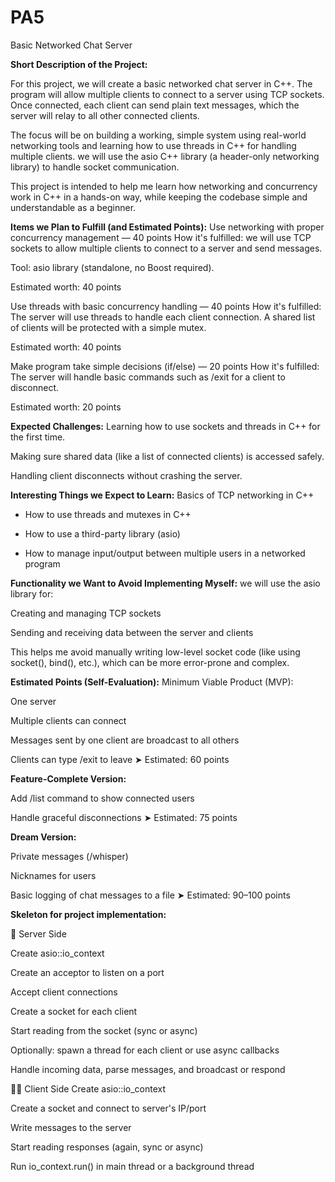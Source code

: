 # PA5

Basic Networked Chat Server

**Short Description of the Project:**

For this project, we will create a basic networked chat server in C++. The program will allow multiple clients to connect to a server using TCP sockets. Once connected, each client can send plain text messages, which the server will relay to all other connected clients.

The focus will be on building a working, simple system using real-world networking tools and learning how to use threads in C++ for handling multiple clients. we will use the asio C++ library (a header-only networking library) to handle socket communication.

This project is intended to help me learn how networking and concurrency work in C++ in a hands-on way, while keeping the codebase simple and understandable as a beginner.

**Items we Plan to Fulfill (and Estimated Points):**
Use networking with proper concurrency management — 40 points
How it's fulfilled: we will use TCP sockets to allow multiple clients to connect to a server and send messages.

Tool: asio library (standalone, no Boost required).

Estimated worth: 40 points

Use threads with basic concurrency handling — 40 points
How it's fulfilled: The server will use threads to handle each client connection. A shared list of clients will be protected with a simple mutex.

Estimated worth: 40 points

Make program take simple decisions (if/else) — 20 points
How it's fulfilled: The server will handle basic commands such as /exit for a client to disconnect.

Estimated worth: 20 points

**Expected Challenges:**
Learning how to use sockets and threads in C++ for the first time.

Making sure shared data (like a list of connected clients) is accessed safely.

Handling client disconnects without crashing the server.

**Interesting Things we Expect to Learn:**
Basics of TCP networking in C++

- How to use threads and mutexes in C++

- How to use a third-party library (asio)

- How to manage input/output between multiple users in a networked program

**Functionality we Want to Avoid Implementing Myself:**
we will use the asio library for:

Creating and managing TCP sockets

Sending and receiving data between the server and clients

This helps me avoid manually writing low-level socket code (like using socket(), bind(), etc.), which can be more error-prone and complex.

**Estimated Points (Self-Evaluation):**
Minimum Viable Product (MVP):

One server

Multiple clients can connect

Messages sent by one client are broadcast to all others

Clients can type /exit to leave
➤ Estimated: 60 points

**Feature-Complete Version:**

Add /list command to show connected users

Handle graceful disconnections
➤ Estimated: 75 points

**Dream Version:**

Private messages (/whisper)

Nicknames for users

Basic logging of chat messages to a file
➤ Estimated: 90–100 points

**Skeleton for project implementation:**

🔌 Server Side

Create asio::io_context

Create an acceptor to listen on a port

Accept client connections

Create a socket for each client

Start reading from the socket (sync or async)

Optionally: spawn a thread for each client or use async callbacks

Handle incoming data, parse messages, and broadcast or respond

🧑‍💻 Client Side
Create asio::io_context

Create a socket and connect to server's IP/port

Write messages to the server

Start reading responses (again, sync or async)

Run io_context.run() in main thread or a background thread
